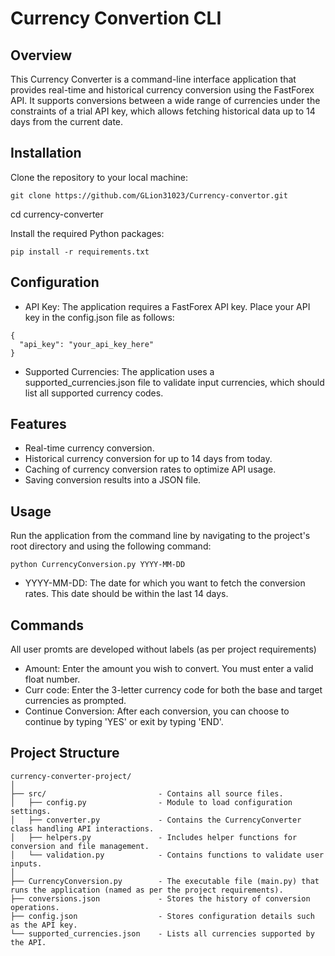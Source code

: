 # Currency Convertion CLI

## Overview
This Currency Converter is a command-line interface application that provides real-time and historical currency conversion using the FastForex API. It supports conversions between a wide range of currencies under the constraints of a trial API key, which allows fetching historical data up to 14 days from the current date.


## Installation
Clone the repository to your local machine:
```
git clone https://github.com/GLion31023/Currency-convertor.git
```
cd currency-converter

Install the required Python packages:
```
pip install -r requirements.txt
```

## Configuration
- API Key: The application requires a FastForex API key. Place your API key in the config.json file as follows:
```
{
  "api_key": "your_api_key_here"
}
```
- Supported Currencies: The application uses a supported_currencies.json file to validate input currencies, which should list all supported currency codes.


## Features
- Real-time currency conversion.
- Historical currency conversion for up to 14 days from today.
- Caching of currency conversion rates to optimize API usage.
- Saving conversion results into a JSON file.


## Usage
Run the application from the command line by navigating to the project's root directory and using the following command:

```
python CurrencyConversion.py YYYY-MM-DD
```

- YYYY-MM-DD: The date for which you want to fetch the conversion rates. This date should be within the last 14 days.


## Commands
All user promts are developed without labels (as per project requirements) 
- Amount: Enter the amount you wish to convert. You must enter a valid float number.
- Curr code: Enter the 3-letter currency code for both the base and target currencies as prompted.
- Continue Conversion: After each conversion, you can choose to continue by typing 'YES' or exit by typing 'END'.


## Project Structure
```
currency-converter-project/
│
├── src/                         - Contains all source files.
│   ├── config.py                - Module to load configuration settings.
│   ├── converter.py             - Contains the CurrencyConverter class handling API interactions.
│   ├── helpers.py               - Includes helper functions for conversion and file management.
│   └── validation.py            - Contains functions to validate user inputs.
│
├── CurrencyConversion.py        - The executable file (main.py) that runs the application (named as per the project requirements).
├── conversions.json             - Stores the history of conversion operations.
├── config.json                  - Stores configuration details such as the API key.
└── supported_currencies.json    - Lists all currencies supported by the API.
```
